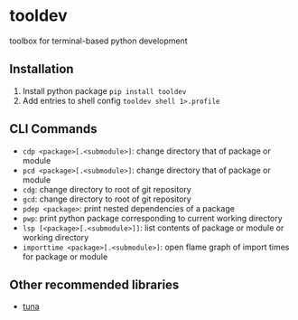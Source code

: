 
# tooldev

toolbox for terminal-based python development


## Installation

1. Install python package `pip install tooldev`
2. Add entries to shell config `tooldev shell 1>.profile`


## CLI Commands

- `cdp <package>[.<submodule>]`: change directory that of package or module
- `pcd <package>[.<submodule>]`: change directory that of package or module
- `cdg`: change directory to root of git repository
- `gcd`: change directory to root of git repository
- `pdep <package>`: print nested dependencies of a package
- `pwp`: print python package corresponding to current working directory
- `lsp [<package>[.<submodule>]]`: list contents of package or module or working directory
- `importtime <package>[.<submodule>]`: open flame graph of import times for package or module


## Other recommended libraries
- [tuna](https://github.com/nschloe/tuna)
